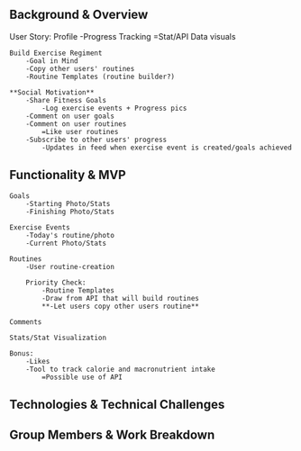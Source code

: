 ## Background & Overview
User Story:
    Profile
        -Progress Tracking
            =Stat/API Data visuals

    Build Exercise Regiment
        -Goal in Mind
        -Copy other users' routines
        -Routine Templates (routine builder?)

    **Social Motivation**
        -Share Fitness Goals
            -Log exercise events + Progress pics
        -Comment on user goals
        -Comment on user routines
            =Like user routines
        -Subscribe to other users' progress
            -Updates in feed when exercise event is created/goals achieved



## Functionality & MVP
    Goals
        -Starting Photo/Stats
        -Finishing Photo/Stats

    Exercise Events
        -Today's routine/photo
        -Current Photo/Stats

    Routines
        -User routine-creation

        Priority Check:
            -Routine Templates
            -Draw from API that will build routines
            **-Let users copy other users routine**

    Comments

    Stats/Stat Visualization

    Bonus:
        -Likes
        -Tool to track calorie and macronutrient intake
            =Possible use of API

## Technologies & Technical Challenges

## Group Members & Work Breakdown
